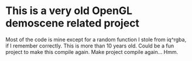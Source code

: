 # This is a very old OpenGL demoscene related project

Most of the code is mine except for a random function I stole from iq^rgba, if I remember correctly. This is more than 10 years old. Could be a fun project to make this compile again. Make project compile again... Hmm.
